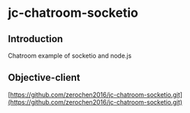 # jc-chatroom-socketio
## Introduction
Chatroom example of socketio and node.js
## Objective-client
[https://github.com/zerochen2016/jc-chatroom-socketio.git](https://github.com/zerochen2016/jc-chatroom-socketio.git)
